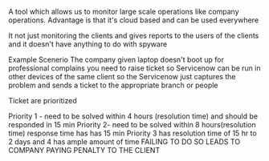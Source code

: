 A tool which allows us to monitor large scale operations like company operations.
Advantage is that it's cloud based and can be used everywhere

It not just monitoring the clients and gives reports to the users of the clients and it doesn't have anything to do with spyware


Example Scenerio
The company given laptop doesn't boot up for professional complains you need to raise ticket so Servicenow can be run in other devices of the same client so the Servicenow just captures the problem and sends a ticket to the appropriate branch or people

Ticket are prioritized

Priority 1 - need to be solved within 4 hours (resolution time) and should be responded in 15 min
Priority 2- need to be solved within 8 hours(resolution time)  response time has has 15 min 
Priority 3 has resolution time of 15 hr to 2  days and 4 has ample amount of time
FAILING TO DO SO LEADS TO COMPANY PAYING PENALTY TO THE CLIENT